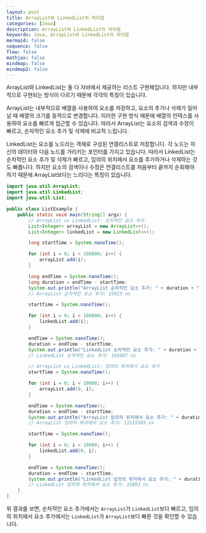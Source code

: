 ```yaml
---
layout: post
title: ArrayList와 LinkedList의 차이점
categories: [Java]
description: ArrayList와 LinkedList의 차이점
keywords: Java, ArrayList와 LinkedList의 차이점
mermaid: false
sequence: false
flow: false
mathjax: false
mindmap: false
mindmap2: false
---
```



ArrayList와 LinkedList는 둘 다 자바에서 제공하는 리스트 구현체입니다. 하지만 내부적으로 구현되는 방식이 다르기 때문에 각각의 특징이 있습니다.

ArrayList는 내부적으로 배열을 사용하여 요소를 저장하고, 요소의 추가나 삭제가 일어날 때 배열의 크기를 동적으로 변경합니다. 이러한 구현 방식 때문에 배열의 인덱스를 사용하여 요소를 빠르게 접근할 수 있습니다. 따라서 ArrayList는 요소의 검색과 수정이 빠르고, 순차적인 요소 추가 및 삭제에 비교적 느립니다.

LinkedList는 요소를 노드라는 객체로 구성된 연결리스트로 저장합니다. 각 노드는 자신의 데이터와 다음 노드를 가리키는 포인터를 가지고 있습니다. 따라서 LinkedList는 순차적인 요소 추가 및 삭제가 빠르고, 임의의 위치에서 요소를 추가하거나 삭제하는 것도 빠릅니다. 하지만 요소의 검색이나 수정은 연결리스트를 처음부터 끝까지 순회해야 하기 때문에 ArrayList보다는 느리다는 특징이 있습니다.


```java
import java.util.ArrayList;
import java.util.LinkedList;
import java.util.List;

public class ListExample {
    public static void main(String[] args) {
        // ArrayList vs LinkedList: 순차적인 요소 추가
        List<Integer> arrayList = new ArrayList<>();
        List<Integer> linkedList = new LinkedList<>();

        long startTime = System.nanoTime();

        for (int i = 0; i < 100000; i++) {
            arrayList.add(i);
        }

        long endTime = System.nanoTime();
        long duration = endTime - startTime;
        System.out.println("ArrayList 순차적인 요소 추가: " + duration + " ns");
        // ArrayList 순차적인 요소 추가: 25913 ns

        startTime = System.nanoTime();

        for (int i = 0; i < 100000; i++) {
            linkedList.add(i);
        }

        endTime = System.nanoTime();
        duration = endTime - startTime;
        System.out.println("LinkedList 순차적인 요소 추가: " + duration + " ns");
        // LinkedList 순차적인 요소 추가: 195087 ns

        // ArrayList vs LinkedList: 임의의 위치에서 요소 추가
        startTime = System.nanoTime();

        for (int i = 0; i < 10000; i++) {
            arrayList.add(0, i);
        }

        endTime = System.nanoTime();
        duration = endTime - startTime;
        System.out.println("ArrayList 임의의 위치에서 요소 추가: " + duration + " ns");
        // ArrayList 임의의 위치에서 요소 추가: 11515585 ns

        startTime = System.nanoTime();

        for (int i = 0; i < 10000; i++) {
            linkedList.add(0, i);
        }

        endTime = System.nanoTime();
        duration = endTime - startTime;
        System.out.println("LinkedList 임의의 위치에서 요소 추가: " + duration + " ns");
        // LinkedList 임의의 위치에서 요소 추가: 15893 ns
    }
}
``` 

위 결과를 보면, 순차적인 요소 추가에서는 `ArrayList`가 `LinkedList`보다 빠르고, 임의의 위치에서 요소 추가에서는 `LinkedList`가 `ArrayList`보다 빠른 것을 확인할 수 있습니다.